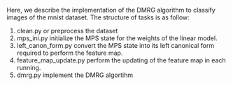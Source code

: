 Here, we describe the implementation of the DMRG algorithm to classify images of the mnist dataset. The structure of tasks is as follow:

1. clean.py or preprocess the dataset
2. mps_ini.py initialize the MPS state for the weights of the linear model.
3. left_canon_form.py convert the MPS state into its left canonical form required to perform the feature map.
4. feature_map_update.py perform the updating of the feature map in each running.
5. dmrg.py implement the DMRG algortihm 
